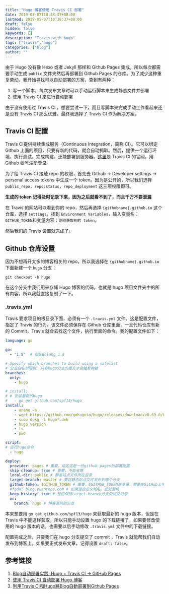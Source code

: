 ```yaml
---
title: "Hugo 博客使用 Travis CI 部署"
date: 2019-05-07T10:38:37+08:00
lastmod: 2019-05-07T10:38:37+08:00
draft: false
hidden: false
keywords: []
description: "Travis with hugo"
tags: ["travis","hugo"]
categories: ["blog"]
author: ""
---
```


由于 Hugo 没有像 Hexo 或者 Jekyll 那样和 Github Pages 集成，所以每次都需要手动生成 `public` 文件夹然后再部署到 Github Pages 的仓库。为了减少这种重复劳动，我开始寻找可以自动部署的方案，查到有两种：

1. 写一个脚本，每次发布文章时可以手动运行脚本来生成静态文件并部署
2. 使用 Travis CI 来进行自动部署

由于没有使用过 Travis CI ，想要尝试一下，而且写脚本来完成手动工作看起来还是没有 Travis CI 那么优雅，最终我选择了 Travis CI 作为解决方案。

<!--more-->

## Travis CI 配置
Travis CI提供持续集成服务（Continuous Integration，简称 CI）。它可以绑定 Github 上面的项目，只要有新的代码，就会自动抓取。然后，提供一个运行环境，执行测试，完成构建，还能部署到服务器。[这里](https://travis-ci.org/)是 Travis CI 的官网，用 Github 帐号注册登录。

为了给 Travis CI 接触 repo 的权限，首先去 Github -> Developer settings -> personal access tokens 中生成一个 token。因为是公开的，所以我们选择 `public_repo`，`repo:status`，`repo_deployment` 这三项权限即可。

**生成的 token 记得及时记录下来，因为之后就看不到了，而且千万不要泄漏**

在 Travis 的网站可以看到你的 repo，然后再选择 `{githubname}.github.io` 这个仓库，选择 `settings`，找到 `Environment Variables`，输入变量名：`GITHUB_TOKEN`和变量内容：`刚刚获取到的 token`。

然后我们的 Travis 设置就完成了。

## Github 仓库设置
因为不想再开太多的博客相关的 repo，所以我选择在 `{githubname}.github.io` 下面新建一个 `hugo` 分支：
```git
git checkout -b hugo
```
在这个分支中我们用来存储 Hugo 博客的代码，也就是 hugo 项目文件夹中的所有内容，所以我就直接复制了一下。

### .travis.yml 

Travis 要求项目的根目录下面，必须有一个 `.travis.yml` 文件。这是配置文件，指定了 Travis 的行为。该文件必须保存在 Github 仓库里面，一旦代码仓库有新的 Commit，Travis 就会去找这个文件，执行里面的命令。我的配置文件如下：

```yaml
language: go

go:
  - "1.8"  # 指定Golang 1.8

# Specify which branches to build using a safelist
# 分支白名单限制: 只有hugo分支的提交才会触发构建
branches:
  only:
    - hugo 

# install:
# # 安装最新的hugo
#   - go get github.com/spf13/hugo 
install:
    - uname -a
    - wget https://github.com/gohugoio/hugo/releases/download/v0.69.0/hugo_0.69.0_Linux-64bit.deb
    - sudo dpkg -i hugo*.deb
    - hugo version
    - ls
    - pwd

script:
# 运行hugo命令
  - hugo

deploy:
  provider: pages # 重要，指定这是一份github pages的部署配置
  skip-cleanup: true # 重要，不能省略
  local-dir: public # 静态站点文件所在目录
  target-branch: master # 要将静态站点文件发布到哪个分支
  github-token: $GITHUB_TOKEN # 重要，$GITHUB_TOKEN是变量，需要在GitHub上申请、再到配置到Travis
  #fqdn: blog.yuantops.com # 如果是自定义域名，此处要填
  keep-history: true # 是否保持target-branch分支的提交记录
  on:
    branch: hugo # 博客源码的分支
```
本来想要用 `go get github.com/spf13/hugo` 来获取最新的 hugo 版本，但是在 Travis 中不能这样获取，所以只能手动设置 hugo 的下载链接了，如果要修改使用的 hugo 版本的话，也需要以后手动修改 `.travis.yml` 文件中的下载链接。

配置完成之后，只要我们在 hugo 分支提交了 commit ，Travis 就能帮我们自动发布到博客上。如果要正式发布文章，记得设置 `draft: false`。

## 参考链接
1. [Blog自动部署实践: Hugo + Travis CI -> GitHub Pages](https://blog.yuantops.com/tech/hugo-travis-ci-auto-deploy-to-gh-pages/)
2. [使用 Travis CI 自动部署 Hugo 博客](https://mogeko.me/2018/028/)
3. [利用Travis CI和Hugo將Blog自動部署到Github Pages](https://axdlog.com/zh/2018/using-hugo-and-travis-ci-to-deploy-blog-to-github-pages-automatically/)